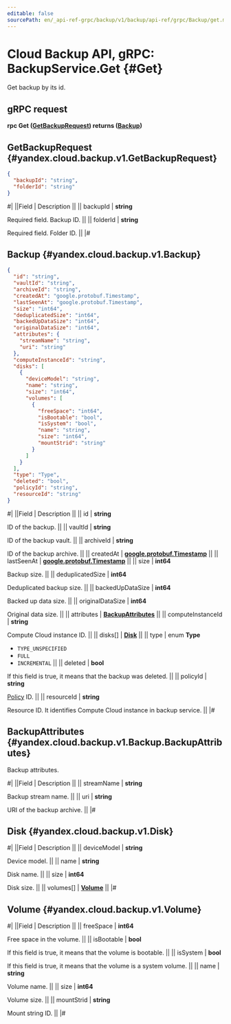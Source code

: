 ```yaml
---
editable: false
sourcePath: en/_api-ref-grpc/backup/v1/backup/api-ref/grpc/Backup/get.md
---
```


# Cloud Backup API, gRPC: BackupService.Get {#Get}

Get backup by its id.

## gRPC request

**rpc Get ([GetBackupRequest](#yandex.cloud.backup.v1.GetBackupRequest)) returns ([Backup](#yandex.cloud.backup.v1.Backup))**

## GetBackupRequest {#yandex.cloud.backup.v1.GetBackupRequest}

```json
{
  "backupId": "string",
  "folderId": "string"
}
```

#|
||Field | Description ||
|| backupId | **string**

Required field. Backup ID. ||
|| folderId | **string**

Required field. Folder ID. ||
|#

## Backup {#yandex.cloud.backup.v1.Backup}

```json
{
  "id": "string",
  "vaultId": "string",
  "archiveId": "string",
  "createdAt": "google.protobuf.Timestamp",
  "lastSeenAt": "google.protobuf.Timestamp",
  "size": "int64",
  "deduplicatedSize": "int64",
  "backedUpDataSize": "int64",
  "originalDataSize": "int64",
  "attributes": {
    "streamName": "string",
    "uri": "string"
  },
  "computeInstanceId": "string",
  "disks": [
    {
      "deviceModel": "string",
      "name": "string",
      "size": "int64",
      "volumes": [
        {
          "freeSpace": "int64",
          "isBootable": "bool",
          "isSystem": "bool",
          "name": "string",
          "size": "int64",
          "mountStrid": "string"
        }
      ]
    }
  ],
  "type": "Type",
  "deleted": "bool",
  "policyId": "string",
  "resourceId": "string"
}
```

#|
||Field | Description ||
|| id | **string**

ID of the backup. ||
|| vaultId | **string**

ID of the backup vault. ||
|| archiveId | **string**

ID of the backup archive. ||
|| createdAt | **[google.protobuf.Timestamp](https://developers.google.com/protocol-buffers/docs/reference/google.protobuf#timestamp)** ||
|| lastSeenAt | **[google.protobuf.Timestamp](https://developers.google.com/protocol-buffers/docs/reference/google.protobuf#timestamp)** ||
|| size | **int64**

Backup size. ||
|| deduplicatedSize | **int64**

Deduplicated backup size. ||
|| backedUpDataSize | **int64**

Backed up data size. ||
|| originalDataSize | **int64**

Original data size. ||
|| attributes | **[BackupAttributes](#yandex.cloud.backup.v1.Backup.BackupAttributes)** ||
|| computeInstanceId | **string**

Compute Cloud instance ID. ||
|| disks[] | **[Disk](#yandex.cloud.backup.v1.Disk)** ||
|| type | enum **Type**

- `TYPE_UNSPECIFIED`
- `FULL`
- `INCREMENTAL` ||
|| deleted | **bool**

If this field is true, it means that the backup was deleted. ||
|| policyId | **string**

[Policy](/docs/backup/concepts/policy) ID. ||
|| resourceId | **string**

Resource ID. It identifies Compute Cloud instance in backup service. ||
|#

## BackupAttributes {#yandex.cloud.backup.v1.Backup.BackupAttributes}

Backup attributes.

#|
||Field | Description ||
|| streamName | **string**

Backup stream name. ||
|| uri | **string**

URI of the backup archive. ||
|#

## Disk {#yandex.cloud.backup.v1.Disk}

#|
||Field | Description ||
|| deviceModel | **string**

Device model. ||
|| name | **string**

Disk name. ||
|| size | **int64**

Disk size. ||
|| volumes[] | **[Volume](#yandex.cloud.backup.v1.Volume)** ||
|#

## Volume {#yandex.cloud.backup.v1.Volume}

#|
||Field | Description ||
|| freeSpace | **int64**

Free space in the volume. ||
|| isBootable | **bool**

If this field is true, it means that the volume is bootable. ||
|| isSystem | **bool**

If this field is true, it means that the volume is a system volume. ||
|| name | **string**

Volume name. ||
|| size | **int64**

Volume size. ||
|| mountStrid | **string**

Mount string ID. ||
|#